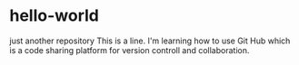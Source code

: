 # hello-world
just another repository
This is a line.
I'm learning how to use Git Hub which is a code sharing platform for version controll and collaboration.
